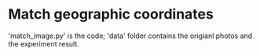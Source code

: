 # Match geographic coordinates

'match_image.py' is the code;
'data' folder contains the origianl photos and the experiment result.
